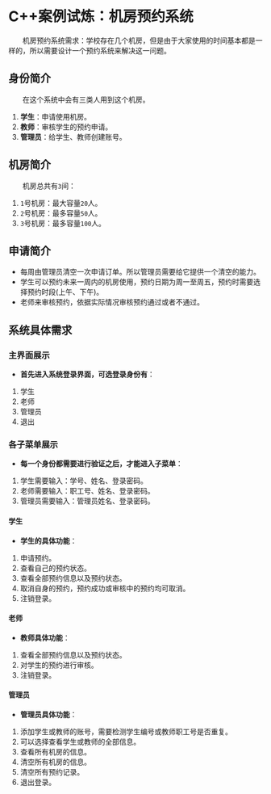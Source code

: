 # C++案例试炼：机房预约系统


&emsp;&emsp;机房预约系统需求：学校存在几个机房，但是由于大家使用的时间基本都是一样的，所以需要设计一个预约系统来解决这一问题。

## 身份简介

&emsp;&emsp;在这个系统中会有三类人用到这个机房。

1. **学生**：申请使用机房。
2. **教师**：审核学生的预约申请。
3. **管理员**：给学生、教师创建账号。

## 机房简介

&emsp;&emsp;机房总共有`3`间：

1. `1`号机房：最大容量`20`人。
2. `2`号机房：最多容量`50`人。
3. `3`号机房：最多容量`100`人。

## 申请简介

- 每周由管理员清空一次申请订单。所以管理员需要给它提供一个清空的能力。
- 学生可以预约未来一周内的机房使用，预约日期为周一至周五，预约时需要选择预约时段(上午、下午)。
- 老师来审核预约，依据实际情况审核预约通过或者不通过。

## 系统具体需求

### 主界面展示

- **首先进入系统登录界面，可选登录身份有**：

1. 学生
2. 老师
3. 管理员
4. 退出

### 各子菜单展示

- **每一个身份都需要进行验证之后，才能进入子菜单**：

1. 学生需要输入：学号、姓名、登录密码。
2. 老师需要输入：职工号、姓名、登录密码。
3. 管理员需要输入：管理员姓名、登录密码。

#### 学生

- **学生的具体功能**：

1. 申请预约。
2. 查看自己的预约状态。
3. 查看全部预约信息以及预约状态。
4. 取消自身的预约，预约成功或审核中的预约均可取消。
5. 注销登录。

#### 老师

- **教师具体功能**：

1. 查看全部预约信息以及预约状态。
2. 对学生的预约进行审核。
3. 注销登录。

#### 管理员

- **管理员具体功能**：

1. 添加学生或教师的账号，需要检测学生编号或教师职工号是否重复。
2. 可以选择查看学生或教师的全部信息。
3. 查看所有机房的信息。
4. 清空所有机房的信息。
5. 清空所有预约记录。
6. 退出登录。
